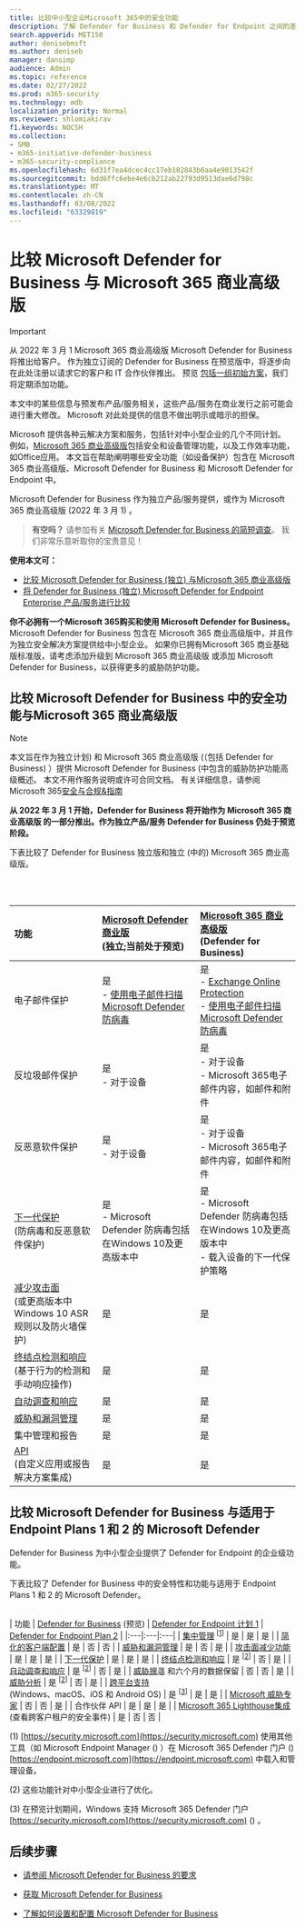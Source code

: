 ```yaml
---
title: 比较中小型企业Microsoft 365中的安全功能
description: 了解 Defender for Business 和 Defender for Endpoint 之间的差异。 了解每个计划中包括哪些内容可以帮助你为组织做出明智的决策。
search.appverid: MET150
author: denisebmsft
ms.author: deniseb
manager: dansimp
audience: Admin
ms.topic: reference
ms.date: 02/27/2022
ms.prod: m365-security
ms.technology: mdb
localization_priority: Normal
ms.reviewer: shlomiakirav
f1.keywords: NOCSH
ms.collection:
- SMB
- m365-initiative-defender-business
- m365-security-compliance
ms.openlocfilehash: 6d31f7ea4dcec4cc17eb182843b6aa4e9013542f
ms.sourcegitcommit: bdd6ffc6ebe4e6cb212ab22793d9513dae6d798c
ms.translationtype: MT
ms.contentlocale: zh-CN
ms.lasthandoff: 03/08/2022
ms.locfileid: "63329819"
---
```

# <a name="compare-microsoft-defender-for-business-to-microsoft-365-business-premium"></a>比较 Microsoft Defender for Business 与 Microsoft 365 商业高级版

> [!IMPORTANT]
> 从 2022 年 3 月 1 Microsoft 365 商业高级版 Microsoft Defender for Business 将推出给客户。 作为独立订阅的 Defender for Business 在预览版中，将逐步向在此处注册以请求它的客户和 IT [](https://aka.ms/mdb-preview) 合作伙伴推出。 预览 [包括一组初始方案](mdb-tutorials.md#try-these-preview-scenarios)，我们将定期添加功能。
> 
> 本文中的某些信息与预发布产品/服务相关，这些产品/服务在商业发行之前可能会进行重大修改。 Microsoft 对此处提供的信息不做出明示或暗示的担保。 

Microsoft 提供各种云解决方案和服务，包括针对中小型企业的几个不同计划。 例如，[Microsoft 365 商业高级版](../../business/microsoft-365-business-overview.md)包括安全和设备管理功能，以及工作效率功能，如Office应用。 本文旨在帮助阐明哪些安全功能（如设备保护）包含在 Microsoft 365 商业高级版、Microsoft Defender for Business 和 Microsoft Defender for Endpoint 中。

Microsoft Defender for Business 作为独立产品/服务提供，或作为 Microsoft 365 商业高级版 (2022 年 3 月 1) 。

>
> **有空吗？**
> 请参加有关 <a href="https://microsoft.qualtrics.com/jfe/form/SV_0JPjTPHGEWTQr4y" target="_blank">Microsoft Defender for Business 的简短调查</a>。 我们非常乐意听取你的宝贵意见！
>

**使用本文可：**

- [比较 Microsoft Defender for Business (独立) 与Microsoft 365 商业高级版](#compare-security-features-in-microsoft-defender-for-business-to-microsoft-365-business-premium)
- [将 Defender for Business (独立) Microsoft Defender for Endpoint Enterprise 产品/服务进行比较](#compare-microsoft-defender-for-business-to-microsoft-defender-for-endpoint-plans-1-and-2)

**你不必拥有一个Microsoft 365购买和使用 Microsoft Defender for Business。** Microsoft Defender for Business 包含在 Microsoft 365 商业高级版中，并且作为独立安全解决方案提供给中小型企业。 如果你已拥有Microsoft 365 商业基础版标准版，请考虑添加升级到 Microsoft 365 商业高级版 或添加 Microsoft Defender for Business，以获得更多的威胁防护功能。 

## <a name="compare-security-features-in-microsoft-defender-for-business-to-microsoft-365-business-premium"></a>比较 Microsoft Defender for Business 中的安全功能与Microsoft 365 商业高级版

> [!NOTE]
> 本文旨在作为独立计划) 和 Microsoft 365 商业高级版 (（包括 Defender for Business) ）提供 Microsoft Defender for Business (中包含的威胁防护功能高级概述。 本文不用作服务说明或许可合同文档。 有关详细信息，请参阅Microsoft 365[安全与合规&指南](/office365/servicedescriptions/microsoft-365-service-descriptions/microsoft-365-tenantlevel-services-licensing-guidance/microsoft-365-security-compliance-licensing-guidance)

**从 2022 年 3 月 1 开始，Defender for Business 将开始作为 Microsoft 365 商业高级版 的一部分推出。作为独立产品/服务 Defender for Business 仍处于预览阶段。**

下表比较了 Defender for Business 独立版和独立 (中的) Microsoft 365 商业高级版。 

 <br/><br/>

| 功能 | [Microsoft Defender 商业版](mdb-overview.md)<br/> (独立;当前处于预览)  | [Microsoft 365 商业高级版](../../business/microsoft-365-business-overview.md)<br/> (Defender for Business)  |
|:---|:---|:---|
| 电子邮件保护 | 是 <br/>- [使用电子邮件扫描Microsoft Defender 防病毒](../defender-endpoint/configure-advanced-scan-types-microsoft-defender-antivirus.md) | 是 <br/>- [Exchange Online Protection](../office-365-security/exchange-online-protection-overview.md) <br/>- [使用电子邮件扫描Microsoft Defender 防病毒](../defender-endpoint/configure-advanced-scan-types-microsoft-defender-antivirus.md) |
| 反垃圾邮件保护 | 是 <br/>- 对于设备 | 是 <br/>- 对于设备<br/>- Microsoft 365电子邮件内容，如邮件和附件 |
| 反恶意软件保护 | 是<br/>- 对于设备 | 是 <br/>- 对于设备<br/>- Microsoft 365电子邮件内容，如邮件和附件 |
| [下一代保护](../defender-endpoint/microsoft-defender-antivirus-in-windows-10.md) <br/>  (防病毒和反恶意软件保护)  | 是<br/>- Microsoft Defender 防病毒包括在Windows 10及更高版本中  | 是 <br/>- Microsoft Defender 防病毒包括在Windows 10及更高版本中<br/>- 载入设备的下一代保护策略 |
| [减少攻击面](../defender-endpoint/overview-attack-surface-reduction.md) <br/> (或更高版本中Windows 10 ASR 规则以及防火墙保护)  | 是  | 是  |
| [终结点检测和响应](../defender-endpoint/overview-endpoint-detection-response.md) <br/> (基于行为的检测和手动响应操作)  | 是 | 是 |
| [自动调查和响应](../defender-endpoint/automated-investigations.md) | 是 | 是 |
| [威胁和漏洞管理](../defender-endpoint/tvm-dashboard-insights.md) | 是 | 是 |
| 集中管理和报告  | 是  | 是  |
| [API](../defender-endpoint/apis-intro.md) <br/> (自定义应用或报告解决方案集成)   | 是 | 是 |


## <a name="compare-microsoft-defender-for-business-to-microsoft-defender-for-endpoint-plans-1-and-2"></a>比较 Microsoft Defender for Business 与适用于 Endpoint Plans 1 和 2 的 Microsoft Defender

Defender for Business 为中小型企业提供了 Defender for Endpoint 的企业级功能。 

下表比较了 Defender for Business 中的安全特性和功能与适用于 Endpoint Plans 1 和 2 的 Microsoft Defender。 <br/><br/>

| 功能 | [Defender for Business](mdb-overview.md) (预览)  | [Defender for Endpoint 计划 1](../defender-endpoint/defender-endpoint-plan-1.md) | [Defender for Endpoint Plan 2](../defender-endpoint/microsoft-defender-endpoint.md) |
|:---|:---|:---|
| [集中管理](../defender-endpoint/manage-atp-post-migration.md) <sup>[[1](#fn1)]</sup> | 是 | 是 | 是 |
| [简化的客户端配置](mdb-simplified-configuration.md) | 是 | 否 | 否 |
| [威胁和漏洞管理](../defender-endpoint/next-gen-threat-and-vuln-mgt.md) | 是 | 否 | 是 |
| [攻击面减少功能](../defender-endpoint/overview-attack-surface-reduction.md) | 是 | 是 | 是 |
| [下一代保护](../defender-endpoint/next-generation-protection.md) | 是 | 是 | 是 |
| [终结点检测和响应](../defender-endpoint/overview-endpoint-detection-response.md) | 是 <sup>[[2](#fn2)]</sup> | 否 | 是 |
| [自动调查和响应](../defender-endpoint/automated-investigations.md) | 是 <sup>[[2](#fn2)]</sup> | 否 | 是 |
| [威胁搜寻](../defender-endpoint/advanced-hunting-overview.md) 和六个月的数据保留 | 否 | 否 | 是 |
| [威胁分析](../defender-endpoint/threat-analytics.md) | 是 <sup>[[2](#fn2)]</sup> | 否 | 是 |
| [跨平台支持](../defender-endpoint/minimum-requirements.md) <br/> (Windows、macOS、iOS 和 Android OS)  | 是 <sup>[[3](#fn3)]</sup> | 是 | 是 |
| [Microsoft 威胁专家](../defender-endpoint/microsoft-threat-experts.md) | 否 | 否 | 是 |
| 合作伙伴 API | 是 | 是 | 是 |
| [Microsoft 365 Lighthouse集成](../../lighthouse/m365-lighthouse-overview.md) <br/> (查看跨客户租户的安全事件)  | 是 | 否 | 否 |

 (<a id="fn1">1</a>) [https://security.microsoft.com](https://security.microsoft.com) 使用其他工具（如 Microsoft Endpoint Manager () ）在 Microsoft 365 Defender 门户 () [https://endpoint.microsoft.com](https://endpoint.microsoft.com) 中载入和管理设备。

 (<a id="fn2">2</a>) 这些功能针对中小型企业进行了优化。

 (<a id="fn3">3</a>) 在预览计划期间，Windows 支持 Microsoft 365 Defender 门户[https://security.microsoft.com](https://security.microsoft.com) () 。

## <a name="next-steps"></a>后续步骤

- [请参阅 Microsoft Defender for Business 的要求](mdb-requirements.md)

- [获取 Microsoft Defender for Business](get-defender-business.md)

- [了解如何设置和配置 Microsoft Defender for Business](mdb-setup-configuration.md) 
